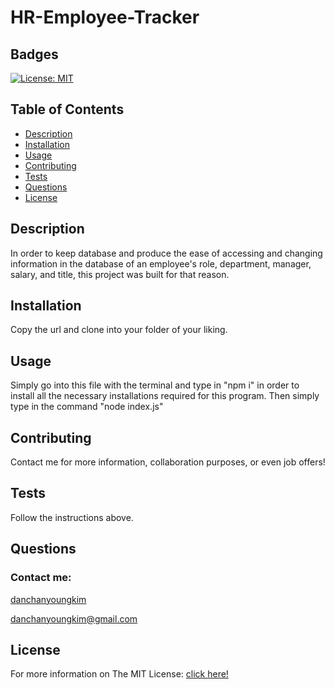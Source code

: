# HR-Employee-Tracker

  ## Badges
  [![License: MIT](https://img.shields.io/badge/License-MIT-yellow.svg)](https://opensource.org/licenses/MIT)

  ## Table of Contents
  - [Description](#description)
  - [Installation](#installation)
  - [Usage](#usage)
  - [Contributing](#contributing)
  - [Tests](#tests)
  - [Questions](#questions)
  - [License](#license)

  ## Description
  In order to keep database and produce the ease of accessing and changing information in the database of an employee's role, department, manager, salary, and title, this project was built for that reason. 

  ## Installation
  Copy the url and clone into your folder of your liking.

  ## Usage
  Simply go into this file with the terminal and type in "npm i" in order to install all the necessary installations required for this program. Then simply type in the command "node index.js"

  ## Contributing
  Contact me for more information, collaboration purposes, or even job offers!
  
  ## Tests
  Follow the instructions above.

  ## Questions
  ### Contact me:
  [danchanyoungkim](https://github.com/danchanyoungkim)
  
  danchanyoungkim@gmail.com

  ## License
  For more information on The MIT License:
  [click here!](https://opensource.org/licenses/MIT)
